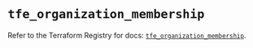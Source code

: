 # `tfe_organization_membership`

Refer to the Terraform Registry for docs: [`tfe_organization_membership`](https://registry.terraform.io/providers/hashicorp/tfe/0.68.2/docs/resources/organization_membership).
